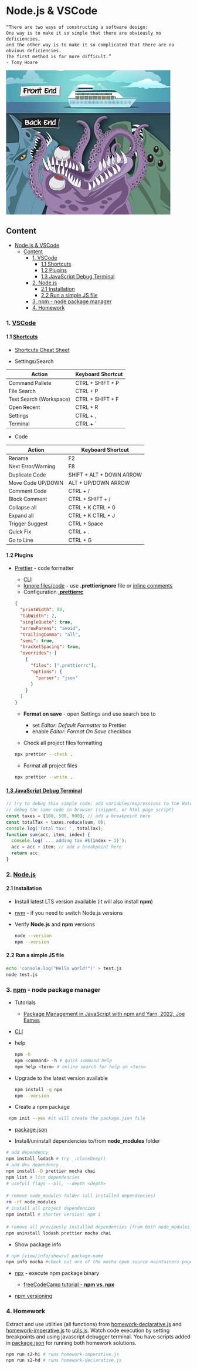 # Node.js & VSCode

```text
“There are two ways of constructing a software design:
One way is to make it so simple that there are obviously no deficiencies,
and the other way is to make it so complicated that there are no obvious deficiencies.
The first method is far more difficult.”    
- Tony Hoare
```

![](../resource/image/backend_frontend.jpg)

## Content

- [Node.js \& VSCode](#nodejs--vscode)
  - [Content](#content)
    - [1. VSCode](#1-vscode)
      - [1.1 Shortcuts](#11-shortcuts)
      - [1.2 Plugins](#12-plugins)
      - [1.3 JavaScript Debug Terminal](#13-javascript-debug-terminal)
    - [2. Node.js](#2-nodejs)
      - [2.1 Installation](#21-installation)
      - [2.2 Run a simple JS file](#22-run-a-simple-js-file)
    - [3. npm - node package manager](#3-npm---node-package-manager)
    - [4. Homework](#4-homework)

### 1. [VSCode](https://code.visualstudio.com)

#### 1.1 [Shortcuts](https://code.visualstudio.com/docs/getstarted/keybindings)

- [Shortcuts Cheat Sheet](../resource/vs_code_shortcuts.pdf)

- Settings/Search

| Action                  | Keyboard Shortcut |
| ----------------------- | ----------------- |
| Command Pallete         | CTRL + SHIFT + P  |
| File Search             | CTRL + P          |
| Text Search (Workspace) | CTRL + SHIFT + F  |
| Open Recent             | CTRL + R          |
| Settings                | CTRL + ,          |
| Terminal                | CTRL + `          |

- Code

| Action             | Keyboard Shortcut        |
| ------------------ | ------------------------ |
| Rename             | F2                       |
| Next Error/Warning | F8                       |
| Duplicate Code     | SHIFT + ALT + DOWN ARROW |
| Move Code UP/DOWN  | ALT + UP/DOWN ARROW      |
| Comment Code       | CTRL + /                 |
| Block Comment      | CTRL + SHIFT + /         |
| Collapse all       | CTRL + K CTRL + 0        |
| Expand all         | CTRL + K CTRL + J        |
| Trigger Suggest    | CTRL + Space             |
| Quick Fix          | CTRL + .                 |
| Go to Line         | CTRL + G                 |

#### 1.2 Plugins

- [Prettier](https://prettier.io/docs/en/) - code formatter

  - [CLI](https://prettier.io/docs/en/cli)
  - [Ignore files/code](https://prettier.io/docs/en/ignore) - use **.prettierignore** file or [inline comments](https://prettier.io/docs/en/ignore.html#javascript)
  - Configuration [**.prettierrc**](https://prettier.io/docs/en/configuration)

  ```json
  {
    "printWidth": 80,
    "tabWidth": 2,
    "singleQuote": true,
    "arrowParens": "avoid",
    "trailingComma": "all",
    "semi": true,
    "bracketSpacing": true,
    "overrides": [
      {
        "files": [".prettierrc"],
        "options": {
          "parser": "json"
        }
      }
    ]
  }
  ```

  - **Format on save** - open Settings and use search box to

    - set _Editor: Default Formatter_ to Prettier
    - enable _Editor: Format On Save_ checkbox

  - Check all project files formatting

  ```bash
  npx prettier --check .
  ```

  - Format all project files

  ```bash
  npx prettier --write .
  ```

#### [1.3 JavaScript Debug Terminal](https://code.visualstudio.com/docs/nodejs/nodejs-debugging#_javascript-debug-terminal)

```javascript
// try to debug this simple code; add variables/expressions to the Watch
// debug the same code in browser (snippet, or html page script)
const taxes = [100, 500, 900]; // add a breakpoint here
const totalTax = taxes.reduce(sum, 0);
console.log('Total tax: ', totalTax);
function sum(acc, item, index) {
  console.log(`... adding tax #${index + 1}`);
  acc = acc + item; // add a breakpoint here
  return acc;
}
```

### 2. [Node.js](https://nodejs.org/en)

#### 2.1 Installation

- Install latest LTS version available (it will also install **npm**)
- [nvm](https://github.com/nvm-sh/nvm) - if you need to switch Node.js versions

- Verify **Node.js** and **npm** versions
  ```bash
  node --version
  npm --version
  ```

#### 2.2 Run a simple JS file

```bash
echo 'console.log("Hello world!")' > test.js
node test.js
```

### 3. [npm](https://docs.npmjs.com) - node package manager

- Tutorials

  - [Package Management in JavaScript with npm and Yarn, 2022, Joe Eames](https://app.pluralsight.com/library/courses/javascript-npm-yarn-package-management)

- [CLI](https://docs.npmjs.com/cli/v7/commands)

- help

  ```bash
  npm -h
  npm <command> -h # quick command help
  mpm help <term> # online search for help on <term>
  ```

- Upgrade to the latest version available

  ```bash
  npm install -g npm
  npm --version
  ```

- Create a npm package

```bash
 npm init --yes #it will create the package.json file
```

- [package.json](https://docs.npmjs.com/cli/v10/configuring-npm/package-json)

- Install/uninstall dependencies to/from **node_modules** folder

```bash
# add dependency
npm install lodash # try _.cloneDeep()
# add dev dependency
npm install -D prettier mocha chai
npm list # list dependencies
# usefull flags --all, --depth <depth>

# remove node_modules folder (all installed dependencies)
rm -rf node_modules
# install all project dependencies
npm install # shorter version: npm i

# remove all previously installed dependencies (from both node_modules and package.json)
npm uninstall lodash prettier mocha chai
```

- Show package info

```bash
# npm [view/info/show/v] package-name
npm info mocha #check out one of the mocha open source maintainers page - https://www.joshuakgoldberg.com/
```

- [npx](https://www.npmjs.com/package/npx) - execute npm package binary

  - [freeCodeCamp tutorial - **npm vs. npx**](https://www.freecodecamp.org/news/npm-vs-npx-whats-the-difference/)

- [npm versioning](https://docs.npmjs.com/about-semantic-versioning)

### 4. Homework

Extract and use utilities (all functions) from [homework-declarative.js](../src/session2/homework-declarative.js) and [homework-imperative.js](../src/session2/homework-imperative.js) to [utils.js](../src/session2/utils.js).
Watch code execution by setting breakpoints and using javascript debugger terminal.
You have scripts added in [package.json](../package.json) for running both homework solutions.

```bash
npm run s2-hi # runs homework-imperative.js
npm run s2-hd # runs homework-declarative.js
```
